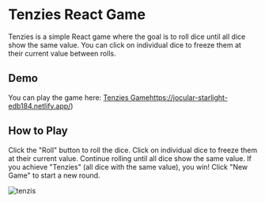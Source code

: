 # Tenzies React Game

Tenzies is a simple React game where the goal is to roll dice until all dice show the same value. You can click on individual dice to freeze them at their current value between rolls.

## Demo

You can play the game here: [Tenzies Game](https://jocular-starlight-edb184.netlify.app/)https://jocular-starlight-edb184.netlify.app/)

## How to Play
Click the "Roll" button to roll the dice.
Click on individual dice to freeze them at their current value.
Continue rolling until all dice show the same value.
If you achieve "Tenzies" (all dice with the same value), you win!
Click "New Game" to start a new round.

![tenzis](https://github.com/Amen-Munir/ACM-Web-dev-track/assets/121969659/7229fbcb-1f3f-41ee-b04b-68ef2972e751)

